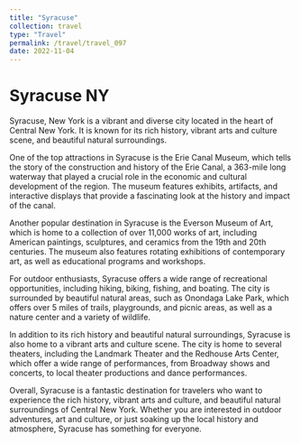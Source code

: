 ```yaml
---
title: "Syracuse"
collection: travel
type: "Travel"
permalink: /travel/travel_097
date: 2022-11-04
---
```



# Syracuse NY
Syracuse, New York is a vibrant and diverse city located in the heart of Central New York. It is known for its rich history, vibrant arts and culture scene, and beautiful natural surroundings.

One of the top attractions in Syracuse is the Erie Canal Museum, which tells the story of the construction and history of the Erie Canal, a 363-mile long waterway that played a crucial role in the economic and cultural development of the region. The museum features exhibits, artifacts, and interactive displays that provide a fascinating look at the history and impact of the canal.

Another popular destination in Syracuse is the Everson Museum of Art, which is home to a collection of over 11,000 works of art, including American paintings, sculptures, and ceramics from the 19th and 20th centuries. The museum also features rotating exhibitions of contemporary art, as well as educational programs and workshops.

For outdoor enthusiasts, Syracuse offers a wide range of recreational opportunities, including hiking, biking, fishing, and boating. The city is surrounded by beautiful natural areas, such as Onondaga Lake Park, which offers over 5 miles of trails, playgrounds, and picnic areas, as well as a nature center and a variety of wildlife.

In addition to its rich history and beautiful natural surroundings, Syracuse is also home to a vibrant arts and culture scene. The city is home to several theaters, including the Landmark Theater and the Redhouse Arts Center, which offer a wide range of performances, from Broadway shows and concerts, to local theater productions and dance performances.

Overall, Syracuse is a fantastic destination for travelers who want to experience the rich history, vibrant arts and culture, and beautiful natural surroundings of Central New York. Whether you are interested in outdoor adventures, art and culture, or just soaking up the local history and atmosphere, Syracuse has something for everyone.
